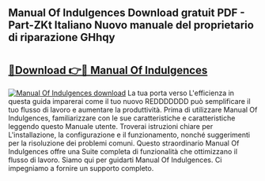 ## Manual Of Indulgences Download gratuit PDF - Part-ZKt Italiano Nuovo manuale del proprietario di riparazione GHhqy

# <h2><a href="http://df9mnpw.blite.top/?on=Manual+Of+Indulgences">🔗Download 👉🔴 Manual Of Indulgences</a></h2>

[![Manual Of Indulgences download](https://i.imgur.com/lujVjoI.png)](http://df9mnpw.blite.top/?on=Manual+Of+Indulgences)
La tua porta verso L'efficienza in questa guida imparerai come il tuo nuovo REDDDDDDD può semplificare il tuo flusso di lavoro e aumentare la produttività. Prima di utilizzare Manual Of Indulgences, familiarizzare con le sue caratteristiche e caratteristiche leggendo questo Manuale utente. Troverai istruzioni chiare per L'installazione, la configurazione e il funzionamento, nonché suggerimenti per la risoluzione dei problemi comuni. Questo straordinario Manual Of Indulgences offre una Suite completa di funzionalità che ottimizzano il flusso di lavoro. Siamo qui per guidarti Manual Of Indulgences. Ci impegniamo a fornire un supporto completo.
